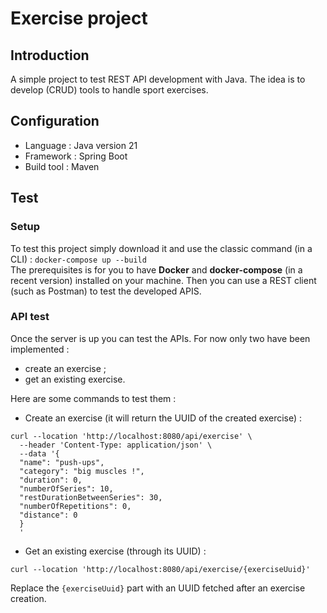 # Exercise project

## Introduction
A simple project to test REST API development with Java. The idea is to develop (CRUD) tools to handle sport exercises.

## Configuration
* Language : Java version 21
* Framework : Spring Boot
* Build tool : Maven

## Test
### Setup
To test this project simply download it and use the classic command (in a CLI) : `docker-compose up --build`<br/>
The prerequisites is for you to have **Docker** and **docker-compose** (in a recent version) installed on your machine. Then you can use a REST client (such as Postman) to test the developed APIS.

### API test
Once the server is up you can test the APIs. For now only two have been implemented :
* create an exercise ;
* get an existing exercise.

Here are some commands to test them :
* Create an exercise (it will return the UUID of the created exercise) :
```
curl --location 'http://localhost:8080/api/exercise' \
  --header 'Content-Type: application/json' \
  --data '{
  "name": "push-ups",
  "category": "big muscles !",
  "duration": 0,
  "numberOfSeries": 10,
  "restDurationBetweenSeries": 30,
  "numberOfRepetitions": 0,
  "distance": 0
  }
  '
```
* Get an existing exercise (through its UUID) :
```
curl --location 'http://localhost:8080/api/exercise/{exerciseUuid}'
```
Replace the `{exerciseUuid}` part with an UUID fetched after an exercise creation.
